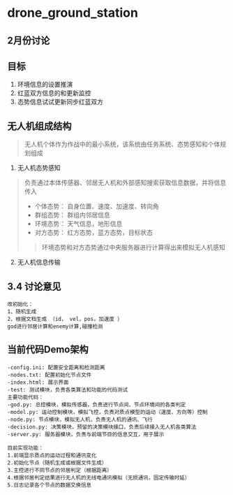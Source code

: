 # drone_ground_station
## 2月份讨论
## 目标
1. 环境信息的设置推演
2. 红蓝双方信息的和更新监控
3. 态势信息试试更新同步红蓝双方

## 无人机组成结构
> 无人机个体作为作战中的最小系统，该系统由任务系统、态势感知和个体规划组成
1. 无人机态势感知 
> 负责通过本体传感器、邻居无人机和外部感知搜索获取信息数据，并将信息传入
 >* 个体态势： 自身位置、速度、加速度、转向角
 >* 群组态势： 群组内邻居信息
 >* 环境态势： 天气信息，地形信息
 >* 对方态势： 红方态势，蓝方态势，目标状态
 >>环境态势和对方态势通过中央服务器进行计算得出来模拟无人机感知
2. 无人机信息传输

## 3.4 讨论意见
~~~
改初始化：
1、随机生成
2、根据文档生成 （id， vel，pos，加速度 ）
god进行邻居计算和enemy计算,碰撞检测       
~~~                      

## 当前代码Demo架构
~~~
-config.ini: 配置安全距离和检测距离
-nodes.txt: 配置初始化节点文件
-index.html: 展示界面
-test: 测试模块，负责各类算法和功能的代码测试
主要功能代码：
-god.py: 总控模块，模拟传感器，负责进行节点间、节点环境间的各类判定
-model.py: 运动控制模块，模拟飞控，负责对质点模型的运动（速度、方向等）控制
-node.py: 节点模块，模拟无人机，负责无人机的通讯、飞行
-decision.py: 决策模块，预留的决策模块接口，负责后续接入无人机各类算法
-server.py: 服务器模块，负责与前端节目的信息交互，用于展示

目前实现功能：
1.前端显示质点的运动过程和通讯变化
2.初始化节点（随机生成或根据文件生成）
3.主控进行不同节点的邻居判定（根据距离）
4.根据邻居判定结果进行无人机的无线电通讯模拟（无损通讯，固定传输时延）
5.日志记录各个节点的数据交换信息
~~~

